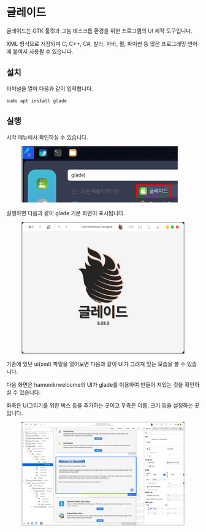 # 글레이드

&#x20;글레이드는 GTK 툴킷과 그놈 데스크톱 환경을 위한 프로그램의 UI 제작 도구입니다.

XML 형식으로 저장되며 C, C++, C#, 발라, 자바, 펄, 파이썬 등 많은 프로그래밍 언어에 붙여서 사용될 수 있습니다.

## 설치

터미널을 열어 다음과 같이 입력합니다.

```
sudo apt install glade
```

## 실행

시작 메뉴에서 확인하실 수 있습니다.

<figure><img src="../../.gitbook/assets/glade_001.png" alt=""><figcaption></figcaption></figure>

실행하면 다음과 같이 glade 기본 화면이 표시됩니다.

<figure><img src="../../.gitbook/assets/glade_002.png" alt=""><figcaption></figcaption></figure>

기존에 있던 ui(xml) 파일을 열어보면 다음과 같이 UI가 그려져 있는 모습을 볼 수 있습니다.

다음 화면은 hamonikrwelcome의 UI가 glade를 이용하여 만들어 져있는 것을 확인하실 수 있습니다.

좌측은 UI그리기를 위한 박스 등을 추가하는 곳이고 우측은 이름, 크기 등을 설정하는 곳입니다.

<figure><img src="../../.gitbook/assets/glade_003.png" alt=""><figcaption></figcaption></figure>
